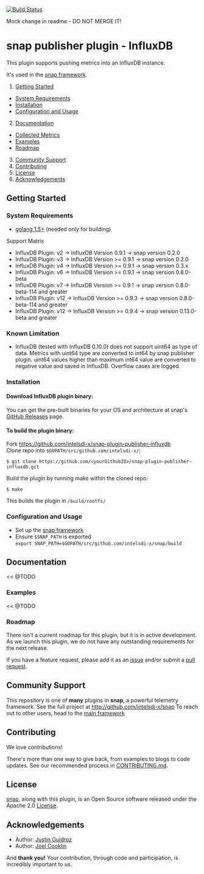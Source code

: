 [![Build Status](https://travis-ci.org/intelsdi-x/snap-plugin-publisher-influxdb.svg?branch=master)](https://travis-ci.org/intelsdi-x/snap-plugin-publisher-influxdb)

Mock change in readme - DO NOT MERGE IT!

# snap publisher plugin - InfluxDB 

This plugin supports pushing metrics into an InfluxDB instance.

It's used in the [snap framework](http://github.com/intelsdi-x/snap).

1. [Getting Started](#getting-started)
  * [System Requirements](#system-requirements)
  * [Installation](#installation)
  * [Configuration and Usage](#configuration-and-usage)
2. [Documentation](#documentation)
  * [Collected Metrics](#collected-metrics)
  * [Examples](#examples)
  * [Roadmap](#roadmap)
3. [Community Support](#community-support)
4. [Contributing](#contributing)
5. [License](#license)
6. [Acknowledgements](#acknowledgements)

## Getting Started

### System Requirements

* [golang 1.5+](https://golang.org/dl/) (needed only for building)

Support Matrix

- InfluxDB Plugin: v2 -> InfluxDB Version 0.9.1 -> snap version 0.2.0
- InfluxDB Plugin: v3 -> InfluxDB Version >= 0.9.1 -> snap version 0.2.0
- InfluxDB Plugin: v4 -> InfluxDB Version >= 0.9.1 -> snap version 0.3.x
- InfluxDB Plugin: v6 -> InfluxDB Version >= 0.9.1 -> snap version 0.8.0-beta
- InfluxDB Plugin: v7 -> InfluxDB Version >= 0.9.1 -> snap version 0.8.0-beta-114 and greater
- InfluxDB Plugin: v12 -> InfluxDB Version >= 0.9.3 -> snap version 0.8.0-beta-114 and greater
- InfluxDB Plugin: v12 -> InfluxDB Version >= 0.9.4 -> snap version 0.13.0-beta and greater

### Known Limitation

* InfluxDB (tested with InfluxDB 0.10.0) does not support uint64 as type of data. Metrics with uint64 type are converted to int64 by snap publisher plugin. uint64 values higher than maximum int64 value are converted to negative value and saved in InfluxDB. Overflow cases are logged.

### Installation

#### Download InfluxDB plugin binary:
You can get the pre-built binaries for your OS and architecture at snap's [GitHub Releases](https://github.com/intelsdi-x/snap/releases) page.

#### To build the plugin binary:
Fork https://github.com/intelsdi-x/snap-plugin-publisher-influxdb  
Clone repo into `$GOPATH/src/github.com/intelsdi-x/`:

```
$ git clone https://github.com/<yourGithubID>/snap-plugin-publisher-influxdb.git
```

Build the plugin by running make within the cloned repo:
```
$ make
```
This builds the plugin in `/build/rootfs/`

### Configuration and Usage
* Set up the [snap framework](https://github.com/intelsdi-x/snap/blob/master/README.md#getting-started)
* Ensure `$SNAP_PATH` is exported  
`export SNAP_PATH=$GOPATH/src/github.com/intelsdi-x/snap/build`

## Documentation
<< @TODO

### Examples
<< @TODO

### Roadmap

There isn't a current roadmap for this plugin, but it is in active development. As we launch this plugin, we do not have any outstanding requirements for the next release.

If you have a feature request, please add it as an [issue](https://github.com/intelsdi-x/snap-plugin-publisher-influxdb/issues/new) and/or submit a [pull request](https://github.com/intelsdi-x/snap-plugin-publisher-influxdb/pulls).

## Community Support
This repository is one of **many** plugins in **snap**, a powerful telemetry framework. See the full project at http://github.com/intelsdi-x/snap To reach out to other users, head to the [main framework](https://github.com/intelsdi-x/snap#community-support)

## Contributing
We love contributions! 

There's more than one way to give back, from examples to blogs to code updates. See our recommended process in [CONTRIBUTING.md](CONTRIBUTING.md).

## License
[snap](http://github.com/intelsdi-x/snap), along with this plugin, is an Open Source software released under the Apache 2.0 [License](LICENSE).

## Acknowledgements
* Author: [Justin Guidroz](https://github.com/geauxvirtual)
* Author: [Joel Cooklin](https://github.com/jcooklin)

And **thank you!** Your contribution, through code and participation, is incredibly important to us.
